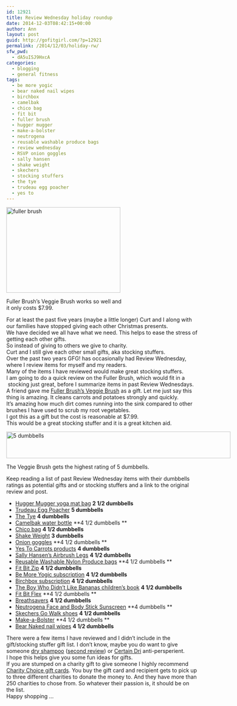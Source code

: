 ```yaml
---
id: 12921
title: Review Wednesday holiday roundup
date: 2014-12-03T08:42:15+00:00
author: Ann
layout: post
guid: http://gofitgirl.com/?p=12921
permalink: /2014/12/03/holiday-rw/
sfw_pwd:
  - dA5uISJ9HxcA
categories:
  - blogging
  - general fitness
tags:
  - be more yogic
  - bear naked nail wipes
  - birchbox
  - camelbak
  - chico bag
  - fit bit
  - fuller brush
  - hugger mugger
  - make-a-bolster
  - neutrogena
  - reusable washable produce bags
  - review wednesday
  - RSVP onion goggles
  - sally hansen
  - shake weight
  - skechers
  - stocking stuffers
  - the tye
  - trudeau egg poacher
  - yes to
---
```

<div id="attachment_12923" style="width: 310px" class="wp-caption alignleft">
  <a href="http://gofitgirl.com/2014/12/holiday-rw/photo-2-11/" rel="attachment wp-att-12923"><img class="size-medium wp-image-12923" src="http://gofitgirl.com/wp-content/uploads/2014/11/photo-24-300x225.jpg" alt="fuller brush" width="300" height="225" /></a>
  
  <p class="wp-caption-text">
    Fuller Brush&#8217;s Veggie Brush works so well and it only costs $7.99.
  </p>
</div>

  
For at least the past five years (maybe a little longer) Curt and I along with our families have stopped giving each other Christmas presents.  
We have decided we all have what we need. This helps to ease the stress of getting each other gifts.  
So instead of giving to others we give to charity.  
Curt and I still give each other small gifts, aka stocking stuffers.  
Over the past two years GFG! has occasionally had Review Wednesday, where I review items for myself and my readers.  
Many of the items I have reviewed would make great stocking stuffers.  
I am going to do a quick review on the Fuller Brush, which would fit in a  stocking just great, before I summarize items in past Review Wednesdays.  
A friend gave me [Fuller Brush&#8217;s Veggie Brush](http://www.fuller.com/index.php/veggie-brush.html) as a gift. Let me just say this thing is amazing. It cleans carrots and potatoes strongly and quickly.  
It&#8217;s amazing how much dirt comes running into the sink compared to other brushes I have used to scrub my root vegetables.  
I got this as a gift but the cost is reasonable at $7.99.  
This would be a great stocking stuffer and it is a great kitchen aid.  


<div id="attachment_12926" style="width: 600px" class="wp-caption aligncenter">
  <a href="http://gofitgirl.com/2014/12/holiday-rw/5-3/" rel="attachment wp-att-12926"><img class="size-large wp-image-12926" src="http://gofitgirl.com/wp-content/uploads/2014/11/5-1024x123.jpg" alt="5 dumbbells" width="590" height="70" /></a>
  
  <p class="wp-caption-text">
    The Veggie Brush gets the highest rating of 5 dumbbells.
  </p>
</div>

  
Keep reading a list of past Review Wednesday items with their dumbbells ratings as potential gifts and or stocking stuffers and a link to the original review and post.

  * [Hugger Mugger yoga mat bag](http://gofitgirl.com/2012/09/review-wednesday-debuts-with-hugger-mugger-yoga-mat-bag/) **2 1/2 dumbbells**
  * [Trudeau Egg Poacher](http://gofitgirl.com/2012/11/review-wednesday-trudeau-egg-poacher/) **5 dumbbells**
  * [The Tye](http://gofitgirl.com/2012/12/review-wednesday-the-tye/) **4 dumbbells**
  * [Camelbak water bottle](http://gofitgirl.com/2012/12/review-wednesday-camelbak-water-bottle/) **4 1/2 dumbbells **
  * [Chico bag](http://gofitgirl.com/2012/12/review-wednesday-chico-bag/) **4 1/2 dumbbells**
  * [Shake Weight](http://gofitgirl.com/2013/01/review-wednesday-shake-weight/) **3 dumbbells**
  * [Onion goggles](http://gofitgirl.com/2013/02/review-wednesday-onion-goggles/) **4 1/2 dumbbells **
  * [Yes To Carrots products](http://gofitgirl.com/2013/02/review-wednesday-saying-yes-to-yes-to-carrots/) **4 dumbbells**
  * [Sally Hansen&#8217;s Airbrush Legs](http://gofitgirl.com/2013/04/review-wednesday-sally-hansens-airbrush-legs/) **4 1/2 dumbbells**
  * [Reusable Washable Nylon Produce bags](http://gofitgirl.com/2013/04/review-wednesday-reusable-washable-nylon-produce-bags/) **4 1/2 dumbbells **
  * [Fit Bit Zip](http://gofitgirl.com/2013/07/review-wednesday-fitbit-zip/) **4 1/2 dumbbells**
  * [Be More Yogic subscription](http://gofitgirl.com/2013/08/review-wednesday-be-more-yogic/) **4 1/2 dumbbells**
  * [Birchbox subscription](http://gofitgirl.com/2013/10/birchbox/) **4 1/2 dumbbells**
  * [The Boy Who Didn&#8217;t Like Bananas children&#8217;s book](http://gofitgirl.com/2013/11/banana-book/) **4 1/2 dumbbells**
  * [Fit Bit Flex](http://gofitgirl.com/2013/12/flex/) **4 1/2 dumbbells **
  * [Breathsavers](http://gofitgirl.com/2014/01/mints/) **4 1/2 dumbbells**
  * [Neutrogena Face and Body Stick Sunscreen](http://gofitgirl.com/2014/04/neutrogena/) **4 dumbbells **
  * [Skechers Go Walk shoes](http://gofitgirl.com/2014/07/go-walk/) **4 1/2 dumbbells**
  * [Make-a-Bolster](http://gofitgirl.com/2014/08/make-bolster/) **4 1/2 dumbbells **
  * [Bear Naked nail wipes](http://gofitgirl.com/2014/09/nail-wipes/) **4 1/2 dumbbells**

There were a few items I have reviewed and I didn&#8217;t include in the gift/stocking stuffer gift list. I don&#8217;t know, maybe you do want to give someone [dry shampoo](http://gofitgirl.com/2013/05/review-wednesday-dry-shampoo/) ([second review](http://gofitgirl.com/2013/09/rw-oct/)) or [Certain Dri](http://gofitgirl.com/2013/06/certain-dri/) anti-persperient.  
I hope this helps give you some fun ideas for gifts.  
If you are stumped on a charity gift to give someone I highly recommend [Charity Choice gift cards](http://www.charitygiftcertificates.org). You buy the gift card and recipient gets to pick up to three different charities to donate the money to. And they have more than 250 charities to chose from. So whatever their passion is, it should be on the list.  
Happy shopping &#8230;